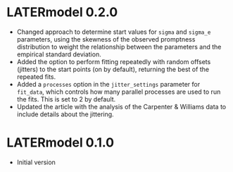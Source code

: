 # LATERmodel 0.2.0

* Changed approach to determine start values for `sigma` and `sigma_e` parameters, using the skewness of the observed promptness distribution to weight the relationship between the parameters and the empirical standard deviation.
* Added the option to perform fitting repeatedly with random offsets (jitters) to the start points (on by default), returning the best of the repeated fits.
* Added a `processes` option in the `jitter_settings` parameter for `fit_data`, which controls how many parallel processes are used to run the fits. This is set to 2 by default.
* Updated the article with the analysis of the Carpenter & Williams data to include details about the jittering.

# LATERmodel 0.1.0

* Initial version
